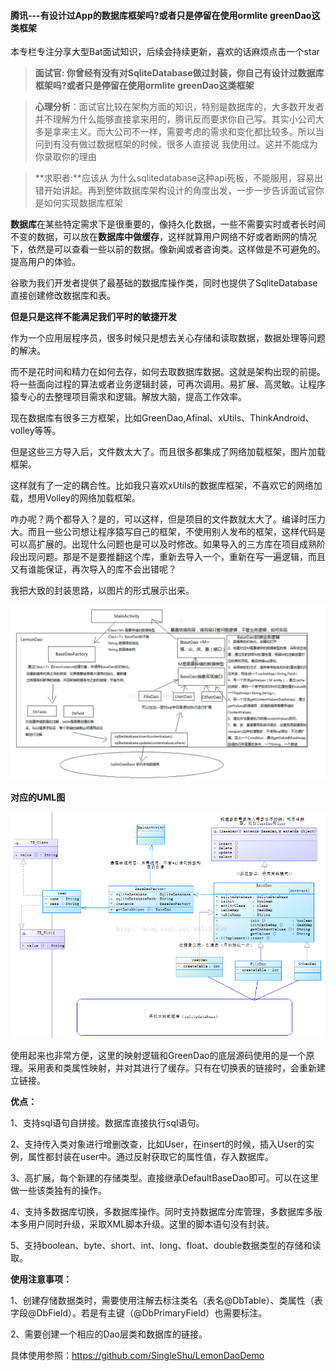 

#### 腾讯---有设计过App的数据库框架吗?或者只是停留在使用ormlite  greenDao这类框架

本专栏专注分享大型Bat面试知识，后续会持续更新，喜欢的话麻烦点击一个star

> **面试官:  你曾经有没有对SqliteDatabase做过封装，你自己有设计过数据库框架吗?或者只是停留在使用ormlite  greenDao这类框架**



> **心理分析**：面试官比较在架构方面的知识，特别是数据库的，大多数开发者 并不理解为什么能够直接拿来用的，腾讯反而要求你自己写。其实小公司大多是拿来主义。而大公司不一样，需要考虑的需求和变化都比较多。所以当问到有没有做过数据框架的时候，很多人直接说 我使用过。这并不能成为你录取你的理由

> **求职者:**应该从 为什么sqlitedatabase这种api死板，不能服用，容易出错开始讲起。再到整体数据库架构设计的角度出发，一步一步告诉面试官你是如何实现数据库框架

  

​       **数据库**在某些特定需求下是很重要的，像持久化数据，一些不需要实时或者长时间不变的数据，可以放在**数据库中做缓存**，这样就算用户网络不好或者断网的情况下，依然是可以查看一些以前的数据。像新闻或者咨询类。这样做是不可避免的。提高用户的体验。

​     谷歌为我们开发者提供了最基础的数据库操作类，同时也提供了SqliteDatabase直接创建修改数据库和表。

**但是只是这样不能满足我们平时的敏捷开发**

作为一个应用层程序员，很多时候只是想去关心存储和读取数据，数据处理等问题的解决。

而不是花时间和精力在如何去存，如何去取数据库数据。这就是架构出现的前提。将一些面向过程的算法或者业务逻辑封装，可再次调用。易扩展、高灵敏。让程序猿专心的去整理项目需求和逻辑。解放大脑，提高工作效率。



 现在数据库有很多三方框架，比如GreenDao,Afinal、xUtils、ThinkAndroid、volley等等。

但是这些三方导入后，文件数太大了。而且很多都集成了网络加载框架，图片加载框架。

这样就有了一定的耦合性。比如我只喜欢xUtils的数据库框架，不喜欢它的网络加载，想用Volley的网络加载框架。



咋办呢？两个都导入？是的，可以这样，但是项目的文件数就太大了。编译时压力大。而且一些公司想让程序猿写自己的框架，不使用别人发布的框架，这样代码是可以高扩展的。出现什么问题也是可以及时修改。如果导入的三方库在项目成熟阶段出现问题。那是不是要推翻这个库，重新去导入一个，重新在写一遍逻辑，而且又有谁能保证，再次导入的库不会出错呢？

  我把大致的封装思路，以图片的形式展示出来。

![20170226155010743.png](img/20170226155010743.png)

**对应的UML图**

![20170226155700222.png](img/20170226155700222.png)

 使用起来也非常方便，这里的映射逻辑和GreenDao的底层源码使用的是一个原理。采用表和类属性映射，并对其进行了缓存。只有在切换表的链接时，会重新建立链接。

 **优点：**

1、支持sql语句自拼接。数据库直接执行sql语句。

2、支持传入类对象进行增删改查，比如User，在insert的时候，插入User的实例，属性都封装在user中。通过反射获取它的属性值，存入数据库。

3、高扩展，每个新建的存储类型。直接继承DefaultBaseDao即可。可以在这里做一些该类独有的操作。

4、支持多数据库切换，多数据库操作。同时支持数据库分库管理，多数据库多版本多用户同时升级，采取XML脚本升级。这里的脚本语句没有封装。

5、支持boolean、byte、short、int、long、float、double数据类型的存储和读取。

 

**使用注意事项：**

1、创建存储数据类时，需要使用注解去标注类名（表名@DbTable）、类属性（表字段@DbField）。若是有主键（@DbPrimaryField）也需要标注。

2、需要创建一个相应的Dao层类和数据库的链接。

具体使用参照：https://github.com/SingleShu/LemonDaoDemo
